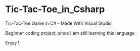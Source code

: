 # Tic-Tac-Toe_in_Csharp

Tic-Tac-Toe Game in C# -
Made With Visual Studio

Beginner coding project, since I am still learning this language 

Enjoy !
